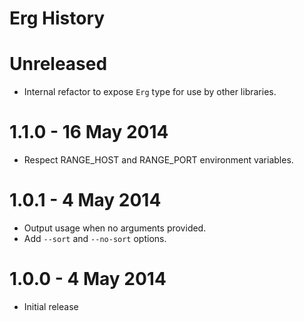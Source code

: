 # Erg History

# Unreleased

* Internal refactor to expose `Erg` type for use by other libraries.

# 1.1.0 - 16 May 2014

* Respect RANGE_HOST and RANGE_PORT environment variables.

# 1.0.1 - 4 May 2014

* Output usage when no arguments provided.
* Add `--sort` and `--no-sort` options.

# 1.0.0 - 4 May 2014

* Initial release
